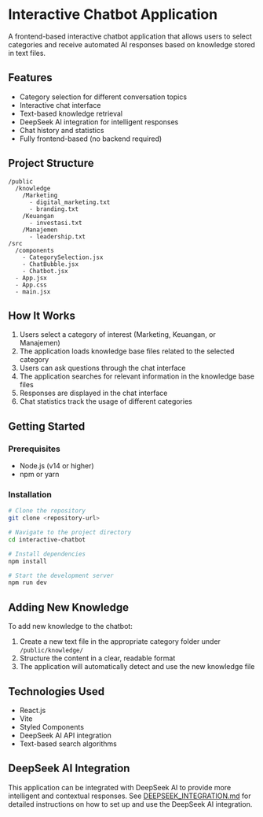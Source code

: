 # Interactive Chatbot Application

A frontend-based interactive chatbot application that allows users to select categories and receive automated AI responses based on knowledge stored in text files.

## Features

- Category selection for different conversation topics
- Interactive chat interface
- Text-based knowledge retrieval
- DeepSeek AI integration for intelligent responses
- Chat history and statistics
- Fully frontend-based (no backend required)

## Project Structure

```
/public
  /knowledge
    /Marketing
      - digital_marketing.txt
      - branding.txt
    /Keuangan
      - investasi.txt
    /Manajemen
      - leadership.txt
/src
  /components
    - CategorySelection.jsx
    - ChatBubble.jsx
    - Chatbot.jsx
  - App.jsx
  - App.css
  - main.jsx
```

## How It Works

1. Users select a category of interest (Marketing, Keuangan, or Manajemen)
2. The application loads knowledge base files related to the selected category
3. Users can ask questions through the chat interface
4. The application searches for relevant information in the knowledge base files
5. Responses are displayed in the chat interface
6. Chat statistics track the usage of different categories

## Getting Started

### Prerequisites

- Node.js (v14 or higher)
- npm or yarn

### Installation

```bash
# Clone the repository
git clone <repository-url>

# Navigate to the project directory
cd interactive-chatbot

# Install dependencies
npm install

# Start the development server
npm run dev
```

## Adding New Knowledge

To add new knowledge to the chatbot:

1. Create a new text file in the appropriate category folder under `/public/knowledge/`
2. Structure the content in a clear, readable format
3. The application will automatically detect and use the new knowledge file

## Technologies Used

- React.js
- Vite
- Styled Components
- DeepSeek AI API integration
- Text-based search algorithms

## DeepSeek AI Integration

This application can be integrated with DeepSeek AI to provide more intelligent and contextual responses. See [DEEPSEEK_INTEGRATION.md](DEEPSEEK_INTEGRATION.md) for detailed instructions on how to set up and use the DeepSeek AI integration.
